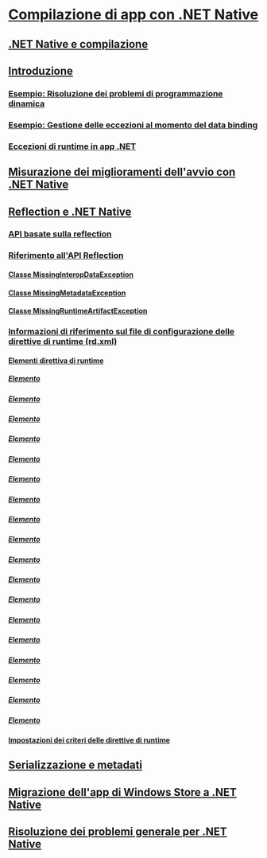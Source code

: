 # [Compilazione di app con .NET Native](index.md)
## [.NET Native e compilazione](net-native-and-compilation.md)
## [Introduzione](getting-started-with-net-native.md)
### [Esempio: Risoluzione dei problemi di programmazione dinamica](example-troubleshooting-dynamic-programming.md)
### [Esempio: Gestione delle eccezioni al momento del data binding](example-handling-exceptions-when-binding-data.md)
### [Eccezioni di runtime in app .NET](runtime-exceptions-in-net-native-apps.md)
## [Misurazione dei miglioramenti dell'avvio con .NET Native](measuring-startup-improvement-with-net-native.md)
## [Reflection e .NET Native](reflection-and-net-native.md)
### [API basate sulla reflection](apis-that-rely-on-reflection.md)
### [Riferimento all'API Reflection](net-native-reflection-api-reference.md)
#### [Classe MissingInteropDataException](missinginteropdataexception-class-net-native.md)
#### [Classe MissingMetadataException](missingmetadataexception-class-net-native.md)
#### [Classe MissingRuntimeArtifactException](missingruntimeartifactexception-class-net-native.md)
### [Informazioni di riferimento sul file di configurazione delle direttive di runtime (rd.xml)](runtime-directives-rd-xml-configuration-file-reference.md)
#### [Elementi direttiva di runtime](runtime-directive-elements.md)
##### [<Application> Elemento](application-element-net-native.md)
##### [<Assembly> Elemento](assembly-element-net-native.md)
##### [<AttributeImplies> Elemento](attributeimplies-element-net-native.md)
##### [<Directives> Elemento](directives-element-net-native.md)
##### [<Event> Elemento](event-element-net-native.md)
##### [<Field> Elemento](field-element-net-native.md)
##### [<GenericParameter> Elemento](genericparameter-element-net-native.md)
##### [<ImpliesType> Elemento](impliestype-element-net-native.md)
##### [<Library> Elemento](library-element-net-native.md)
##### [<Method> Elemento](method-element-net-native.md)
##### [<MethodInstantiation> Elemento](methodinstantiation-element-net-native.md)
##### [<Namespace> Elemento](namespace-element-net-native.md)
##### [<Parameter> Elemento](parameter-element-net-native.md)
##### [<Property> Elemento](property-element-net-native.md)
##### [<Subtypes> Elemento](subtypes-element-net-native.md)
##### [<Type> Elemento](type-element-net-native.md)
##### [<TypeInstantiation> Elemento](typeinstantiation-element-net-native.md)
##### [<TypeParameter> Elemento](typeparameter-element-net-native.md)
#### [Impostazioni dei criteri delle direttive di runtime](runtime-directive-policy-settings.md)
## [Serializzazione e metadati](serialization-and-metadata.md)
## [Migrazione dell'app di Windows Store a .NET Native](migrating-your-windows-store-app-to-net-native.md)
## [Risoluzione dei problemi generale per .NET Native](net-native-general-troubleshooting.md)
